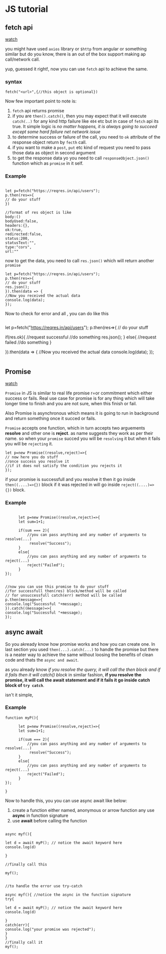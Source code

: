 # JS tutorial
## fetch api

[watch](https://youtu.be/cuEtnrL9-H0)

you might have used `axios` library or `$http` from angular or something similar but do you know, there is an out of the box support making ap call/network call.

yup, guessed it right!, now you can use `fetch` api to achieve the same.


### syntax
```
fetch("<url>",{//this object is optional})

```

Now few important point to note is:

1. `fetch` api returns promise
2. if you are `then().catch()`, then you may expect that it will execute `catch(..)` for any kind http failure like `404` etc but in case of `fetch` api its true. It simple logic is _no matter happens, it is always going to succeed except some hard failure net network issue_
3. to determine success or failure of the call, you need to `ok` attribute of the response object return by `fecth` call.
4. if you want to make a `post`, `put` etc kind of request you need to pass those data as object in second argument
5. to get the response data yo you need to call `responseObject.json()` function which as `promise` in it self.


### Example

```

let p=fetch("https://reqres.in/api/users");
p.then(res=>{
// do your stuff
})

//format of res object is like
body:()
bodyUsed:false,
headers:{},
ok:true,
redirected:false,
status:200,
statusText:"",
type:"cors",
url:""

```


now to get the data, you need to call `res.json()` which will return another `promise`

```
let p=fetch("https://reqres.in/api/users");
p.then(res=>{
// do your stuff
res.json();
}).then(data => {
//Now you received the actual data
console.log(data);
});

```

Now to check for error and all , you can do like this

```

```
let p=fetch("https://reqres.in/api/users");
p.then(res=>{
// do your stuff

if(res.ok){
//request successful
//do something
res.json();
}
else{
//request failed
//do something
}

}).then(data => {
//Now you received the actual data
console.log(data);
});

```

```

## Promise
[watch](https://youtu.be/DHvZLI7Db8E)

`Promise` in JS is similar to real life promise r=or commitment which either success or fails. Real use case for promise is for any thing which will take longer time to finish and you are not sure, when this finish or fail.

Also Promise is asynchronous which means it is going to run in background and return something once it succed or fails.

`Promise` accepts one function, which in turn accepts two arguements **resolve** and other one is **reject**. as name suggests they work as per their name. so when your `promise` succed you will be `resolving` it but when it fails you will be `rejecting` it.

```
let p=new Promise((resolve,reject)=>{
// now here you do stuff
//once success you resolve it
//if it does not satisfy the condition you rejects it
});
```
if your promise is successfull and you resolve it then it go inside `then((....)=>{})` block if it was rejected in will go inside `reject((....)=>{})` block.

### Example
```

      let p=new Promise((resolve,reject)=>{
      let sum=1+1;

      if(sum === 2){
          //you can pass anything and any number of arguments to resolve(...)
           resolve("Success");
      }
      else{
          //you can pass anything and any number of arguments to reject(...)
          reject("Failed");
      }
});


//now you can use this promise to do your stuff
//for successfull then(res) block/method will be called 
// for unsuccessfull catch(err) method will be called
p.then(message=>{
console.log("Successful "+message);
}).catch((message)=>{
console.log("Successful "+message);
});

```

## async await

So you akready know how promise works and how you can create one. In last section you used `then(...).catch(...)` to handle the promise but there is a neater way to achieve the same without loosing the benefits of clean code and thats the `async and await`.

as you already know _if you resolve the query, it will call the then block and if it fails then it will catch() block_ in similar fashion, __if you resolve the promise, it will call the await statement and if it fails it go inside catch block of `try catch`__.

isn't it simple, 

### Example

```
function myP(){

      let p=new Promise((resolve,reject)=>{
      let sum=1+1;

      if(sum === 2){
          //you can pass anything and any number of arguments to resolve(...)
           resolve("Success");
      }
      else{
          //you can pass anything and any number of arguments to reject(...)
          reject("Failed");
      }
});

}

```
Now to handle this, you you can use async await like below:

1. create a function either named, anonymous or arrow function any use __async__ in function signature
2. use __await__ before calling the function

```

async myf(){

let d = await myP(); // notice the await keyword here
console.log(d)

}

//finally call this

myf();


//to handle the error use try-catch

async myf(){ //notice the async in the function signature
try{

let d = await myP(); // notice the await keyword here
console.log(d)

}
catch(err){
console.log("your promise was rejected");
}
}
//finally call it
myf();
```

